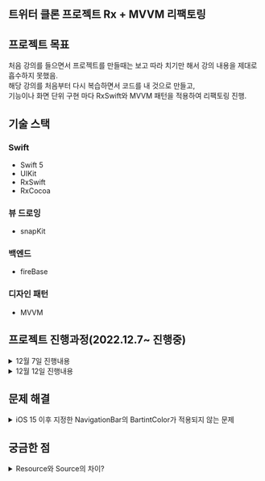 ## 트위터 클론 프로젝트 Rx + MVVM 리팩토링

## 프로젝트 목표
처음 강의를 들으면서 프로젝트를 만들때는 보고 따라 치기만 해서 강의 내용을 제대로 흡수하지 못했음.  
해당 강의를 처음부터 다시 복습하면서 코드를 내 것으로 만들고,  
기능이나 화면 단위 구현 마다 RxSwift와 MVVM 패턴을 적용하여 리팩토링 진행.

## 기술 스택
### Swift
- Swift 5
- UIKit
- RxSwift
- RxCocoa

### 뷰 드로잉
- snapKit

### 백엔드
- fireBase

### 디자인 패턴
- MVVM

## 프로젝트 진행과정(2022.12.7~ 진행중)

<details>
<summary>12월 7일 진행내용</summary>

- 프로젝트 기본 세팅 완료.
- MainTabView 구현 완료.
</details>
<details>
<summary>12월 12일 진행내용</summary>

- 기능 구현
	- LoginView, RegisterationView 구현 완료.
- 뷰 드로잉 관련
	- NSLayoutAchor -> SnapKit으로 수정
</details>

## 문제 해결
<details>
<summary>iOS 15 이후 지정한 NavigationBar의 BartintColor가 적용되지 않는 문제</summary>

### 문제상황

![](https://i.esdrop.com/d/t/Uu08dF3KgL/IfFSXPn7cQ.jpg)

코드에서 navigationBar의 색상을 white로 지정하였음.

하지만 실행해서 확인할 경우 지정한 색상이 적용되지 않고 투명하게 NavigationBar가 출력되었다.

### 원인

iOS 15부터 기능의 확장으로 인해 isTranslucent 의 default 설정이 false으로 지정되고,

scrollEdgeAppearance 속성이 iOS15에서는 모든 네비게이션에 적용되면서 발생한 문제.

scrollEdgeAppearance는 스크롤되는 contents의 Edge 자리가 네비게이션 가장자리에 맞춰질 때,

즉 **네비게이션 컨트롤러를 스크롤 하기 전의 상황**에서 apperance를 세팅해 주는 속성값이다.

standardApperance는 **스크롤중인 상황을 의미**한다.

### 해결방법

AppDelegate의 didFinishLaunchingWithOptions함수에서 UINavigationBarAppearance 객체를 생성.

해당 객체의 **configureWithOpaqueBackground()함수를 실행하여 불투명하게**  
Appearance 설정 후

backgroundColor 속성값을 내가 바꾸고자 하는 색상으로 변경한다.

UINavigationBar.appearance()의 standardAppearance와 scrollEdgeAppearance를 위에서 만든 appearance 객체로 변경.

```swift
let appearance = UINavigationBarAppearance()
        appearance.configureWithOpaqueBackground()
        appearance.backgroundColor = .white
        UINavigationBar.appearance().standardAppearance = appearance
        UINavigationBar.appearance().scrollEdgeAppearance = appearance
```
</details>

## 궁금한 점
<details>
<summary>Resource와 Source의 차이?</summary>

프로젝트 파일이 커지면서 폴더 구조방식에 대해 고민하게 되었고,  
찾아본 결과 많은 사람들이 기본적으로 Resource와 Source폴더를 기준으로 폴더링 하는 것을 알게 되었다.  
두 단어를 개발하면서 많이 접하고 사용하지만, 정작 정확한 의미를 몰라서 찾아보게 되었다.  

### Source

 일반적으로 컴파일 가능하고 사람이 읽을 수 있는 언어로 된 프로그램 코드.

(프로세서에 의해 궁극적으로 실행되는 이진 코드인 대상 코드와 반대).

### Resource

일반적으로 실행 가능한 이미지에 포함된 데이터. 

오류 메시지, 그림, 사운드 클립, 아이콘 등.

출처

[what is a difference between resource and source in programming](https://softwareengineering.stackexchange.com/questions/384540/what-is-a-difference-between-resource-and-source-in-programming)

### 프로젝트에 적용
-> 단어의 정확한 의미를 알고나서 정확한 기준이 생겨 구분하기 편했다.  
LaunchScreen 파일이나 Assets 관련 파일은 Resource 파일에 구분하고,  
내가 작성한 기존 코드들은 Source파일에 정리했다.
</details>